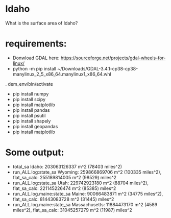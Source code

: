 # Idaho
What is the surface area of Idaho?


# requirements: 
- Donwload GDAL here: https://sourceforge.net/projects/gdal-wheels-for-linux/
- python -m pip install ~/Downloads/GDAL-3.4.1-cp38-cp38-manylinux_2_5_x86_64.manylinux1_x86_64.whl 

. dem_env/bin/activate

- pip install numpy
- pip install scipy
- pip install matplotlib
- pip install pandas
- pip install psutil
- pip install shapely
- pip install geopandas
- pip install matplotlib

# Some output:
- total_sa Idaho: 203063126337 m^2 (78403 miles^2)
- run_ALL.log:state_sa Wyoming: 259866869706 m^2 (100335 miles^2), flat_sa_calc: 255189814005 m^2 (98529) miles^2
- run_ALL.log:state_sa Utah: 229742923180 m^2 (88704 miles^2), flat_sa_calc: 221145226474 m^2 (85385) miles^2
- run_ALL.log.maine:state_sa Maine: 90066483871 m^2 (34775 miles^2), flat_sa_calc: 81443083728 m^2 (31445) miles^2
- run_ALL.log.maine:state_sa Massachusetts: 11884473170 m^2 (4589 miles^2), flat_sa_calc: 31045257279 m^2 (11987) miles^2

